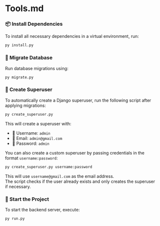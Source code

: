 # Tools.md

### 📦 Install Dependencies

To install all necessary dependencies in a virtual environment, run:

```sh
py install.py
```


### 🔄 Migrate Database

Run database migrations using:

```sh
py migrate.py
```


### 🔐 Create Superuser

To automatically create a Django superuser, run the following script after applying migrations:

```sh
py create_superuser.py
```

This will create a superuser with:

- 👤 Username: `admin`  
- 📧 Email: `admin@gmail.com`  
- 🔑 Password: `admin`

You can also create a custom superuser by passing credentials in the format `username:password`:

```sh
py create_superuser.py username:password
```

This will use `username@gmail.com` as the email address.  
The script checks if the user already exists and only creates the superuser if necessary.


### 🚀 Start the Project

To start the backend server, execute:

```sh
py run.py
```
